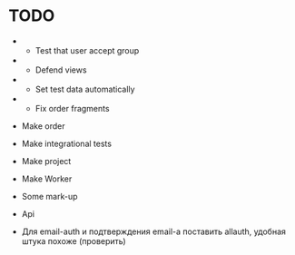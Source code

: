 # TODO

- + Test that user accept group
- + Defend views
- + Set test data automatically
- + Fix order fragments
- Make order
- Make integrational tests
- Make project
- Make Worker
- Some mark-up
- Api

- Для email-auth и подтверждения email-a поставить allauth, удобная штука похоже (проверить)
